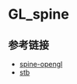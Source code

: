 # GL_spine

## 参考链接
* [spine-opengl](https://github.com/keith2018/spine-opengl)
* [stb](https://github.com/nothings/stb)